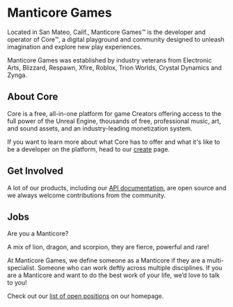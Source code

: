 # Manticore Games

Located in San Mateo, Calif., Manticore Games™ is the developer and operator of Core™, a digital playground and community designed to unleash imagination and explore new play experiences.

Manticore Games was established by industry veterans from Electronic Arts, Blizzard, Respawn, Xfire, Roblox, Trion Worlds, Crystal Dynamics and Zynga.

## About Core

Core is a free, all-in-one platform for game Creators offering access to the full power of the Unreal Engine, thousands of free, professional music, art, and sound assets, and an industry-leading monetization system.

If you want to learn more about what Core has to offer and what it's like to be a developer on the platform, head to our [create](https://www.coregames.com/create) page.

## Get Involved

A lot of our products, including our [API documentation](https://github.com/ManticoreGamesInc/platform-documentation), are open source and we always welcome contributions from the community.

## Jobs

Are you a Manticore?

A mix of lion, dragon, and scorpion, they are fierce, powerful and rare!

At Manticore Games, we define someone as a Manticore if they are a multi-specialist. Someone who can work deftly across multiple disciplines. If you are a Manticore and want to do the best work of your life, we’d love to talk to you!

Check out our [list of open positions](https://www.manticoregames.com/careers/) on our homepage.

